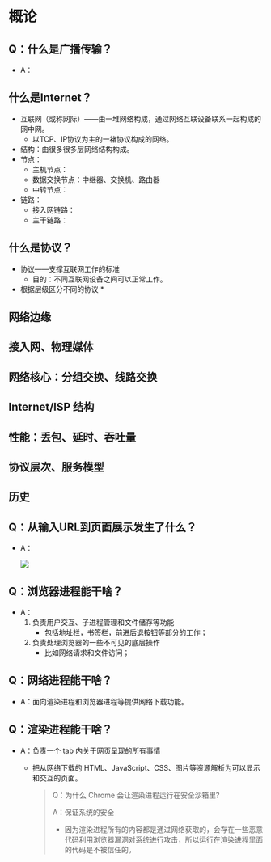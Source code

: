 # 概论

## Q：什么是广播传输？

* A：

## 什么是Internet？

* 互联网（或称网际）——由一堆网络构成，通过网络互联设备联系一起构成的网中网。
  * 以TCP、IP协议为主的一褚协议构成的网络。
* 结构：由很多很多层网络结构构成。
* 节点：
  * 主机节点：
  * 数据交换节点：中继器、交换机、路由器
  * 中转节点：
* 链路：
  * 接入网链路：
  * 主干链路：

## 什么是协议？

* 协议——支撑互联网工作的标准
  * 目的：不同互联网设备之间可以正常工作。
* 根据层级区分不同的协议
  * 

## 网络边缘

## 接入网、物理媒体

## 网络核心：分组交换、线路交换

## Internet/ISP 结构

## 性能：丢包、延时、吞吐量

## 协议层次、服务模型

## 历史

## Q：从输入URL到页面展示发生了什么？

* A：

  ![](https://p6-juejin.byteimg.com/tos-cn-i-k3u1fbpfcp/bd45d8a170f149d088bbbb2fa5905f25~tplv-k3u1fbpfcp-zoom-in-crop-mark:1512:0:0:0.awebp)

## Q：浏览器进程能干啥？

* A：
  1. 负责用户交互、子进程管理和文件储存等功能
     * 包括地址栏，书签栏，前进后退按钮等部分的工作；
  2. 负责处理浏览器的一些不可见的底层操作
     * 比如网络请求和文件访问；

## Q：网络进程能干啥？

* A：面向渲染进程和浏览器进程等提供网络下载功能。

## Q：渲染进程能干啥？

* A：负责一个 tab 内关于网页呈现的所有事情

  * 把从网络下载的 HTML、JavaScript、CSS、图片等资源解析为可以显示和交互的页面。

    > Q：为什么 Chrome 会让渲染进程运行在安全沙箱里?
    >
    > A：保证系统的安全
    >
    > * 因为渲染进程所有的内容都是通过网络获取的，会存在一些恶意代码利用浏览器漏洞对系统进行攻击，所以运行在渲染进程里面的代码是不被信任的。
